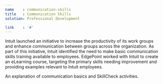 ```yaml
---
name    : communication-skills
title   : Communication Skills
solution: Professional Development

link    : '#'
---
```

Intuit launched an initiative to increase the productivity of its work groups and enhance communication between groups across the organization. As part of this initiative, Intuit identified the need to make basic communication skills training available to employees. EdgePoint worked with Intuit to create an eLearning course, targeting the primary skills needing improvement and providing examples relevant to Intuit employees.

An explanation of communication basics and SkillCheck activities.
